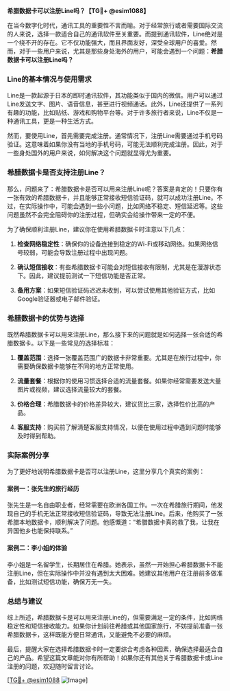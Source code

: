 **希腊数据卡可以注册Line吗？【TG💪+ @esim1088】**

在当今数字化时代，通讯工具的重要性不言而喻。对于经常旅行或者需要国际交流的人来说，选择一款适合自己的通讯软件至关重要。而提到通讯软件，Line绝对是一个绕不开的存在。它不仅功能强大，而且界面友好，深受全球用户的喜爱。然而，对于一些用户来说，尤其是那些身处海外的用户，可能会遇到一个问题：**希腊数据卡可以注册Line吗？**

### Line的基本情况与使用需求

Line是一款起源于日本的即时通讯软件，其功能类似于国内的微信。用户可以通过Line发送文字、图片、语音信息，甚至进行视频通话。此外，Line还提供了一系列有趣的功能，比如贴纸、游戏和购物平台等。对于许多旅行者来说，Line不仅是一种通讯工具，更是一种生活方式。

然而，要使用Line，首先需要完成注册。通常情况下，注册Line需要通过手机号码验证。这意味着如果你没有当地的手机号码，可能无法顺利完成注册。因此，对于一些身处国外的用户来说，如何解决这个问题就显得尤为重要。

### 希腊数据卡是否支持注册Line？

那么，问题来了：希腊数据卡是否可以用来注册Line呢？答案是肯定的！只要你有一张有效的希腊数据卡，并且能够正常接收短信验证码，就可以成功注册Line。不过，在实际操作中，可能会遇到一些小问题，比如网络不稳定、短信延迟等。这些问题虽然不会完全阻碍你的注册过程，但确实会给操作带来一定的不便。

为了确保顺利注册Line，建议你在使用希腊数据卡时注意以下几点：

1. **检查网络稳定性**：确保你的设备连接到稳定的Wi-Fi或移动网络。如果网络信号较弱，可能会导致注册过程中出现问题。
   
2. **确认短信接收**：有些希腊数据卡可能会对短信接收有限制，尤其是在漫游状态下。因此，建议提前测试一下短信功能是否正常。

3. **备用方案**：如果短信验证码迟迟未收到，可以尝试使用其他验证方式，比如Google验证器或电子邮件验证。

### 希腊数据卡的优势与选择

既然希腊数据卡可以用来注册Line，那么接下来的问题就是如何选择一张合适的希腊数据卡。以下是一些常见的选择标准：

1. **覆盖范围**：选择一张覆盖范围广的数据卡非常重要。尤其是在旅行过程中，你需要确保数据卡能够在不同的地方正常使用。

2. **流量套餐**：根据你的使用习惯选择合适的流量套餐。如果你经常需要发送大量图片或视频，建议选择流量较大的套餐。

3. **价格合理**：希腊数据卡的价格差异较大，建议货比三家，选择性价比高的产品。

4. **客服支持**：购买前了解清楚客服支持情况，以便在使用过程中遇到问题时能够及时得到帮助。

### 实际案例分享

为了更好地说明希腊数据卡是否可以注册Line，这里分享几个真实的案例：

#### 案例一：张先生的旅行经历
张先生是一名自由职业者，经常需要在欧洲各国工作。一次在希腊旅行期间，他发现自己的手机无法正常接收短信验证码，导致无法注册Line。后来，他购买了一张希腊本地数据卡，顺利解决了问题。他感慨道：“希腊数据卡真的救了我，让我在异国他乡也能保持联系。”

#### 案例二：李小姐的体验
李小姐是一名留学生，长期居住在希腊。她表示，虽然一开始担心希腊数据卡不能注册Line，但在实际操作中并没有遇到太大困难。她建议其他用户在注册前多做准备，比如测试短信功能，确保万无一失。

### 总结与建议

综上所述，希腊数据卡是可以用来注册Line的，但需要满足一定的条件，比如网络稳定性和短信接收能力。如果你计划前往希腊或其他国家旅行，不妨提前准备一张希腊数据卡，这样既能方便日常通讯，又能避免不必要的麻烦。

最后，提醒大家在选择希腊数据卡时一定要综合考虑各种因素，确保选择最适合自己的产品。希望这篇文章能对你有所帮助！如果你还有其他关于希腊数据卡或Line注册的问题，欢迎随时留言讨论。

[[TG💪+ @esim1088](https://t.me/s/esim1088) ![Image](https://i.postimg.cc/4NQfJmqS/Snipaste-2025-05-13-00-14-12.png)]